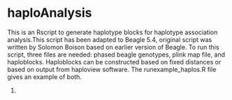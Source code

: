 # haploAnalysis
This is an Rscript to generate haplotype blocks for haplotype association analysis.This script has been adapted to Beagle 5.4, original script was written by Solomon Boison based on earlier version of Beagle. To run this script, three files are needed: phased beagle genotypes, plink map file, and haploblocks. Haploblocks can be constructed based on fixed distances or based on output from haploview software. The runexample_haplos.R file gives an example of both. 


1. 

